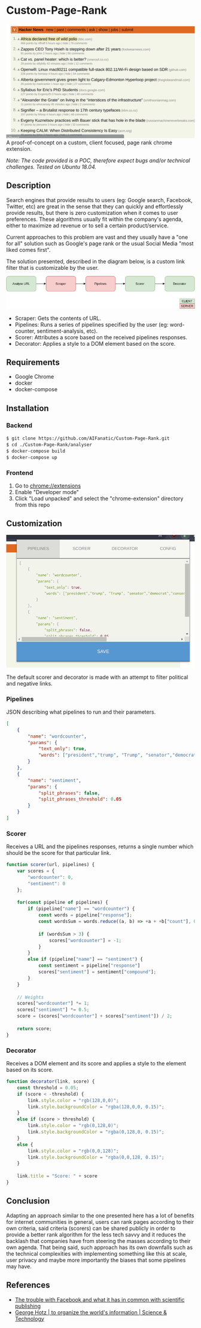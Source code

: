 # Custom-Page-Rank
![Diagram](./images/demo.gif)
A proof-of-concept on a custom, client focused, page rank chrome extension.

*Note: The code provided is a POC, therefore expect bugs and/or technical challenges.
Tested on Ubuntu 18.04.*

## Description
Search engines that provide results to users (eg: Google search, Facebook, Twitter, etc) are great in the sense that they can quickly and effortlessly provide results, but there is zero customization when it comes to user preferences. These algorithms usually fit within the company's agenda, either to maximize ad revenue or to sell a certain product/service.

Current approaches to this problem are vast and they usually have a 
"one for all" solution such as Google's page rank or the usual Social Media "most liked comes first".

The solution presented, described in the diagram below, is a custom link filter that is customizable by the user.

![Diagram](./images/diagram.png)

* Scraper: Gets the contents of URL.
* Pipelines: Runs a series of pipelines specified by the user (eg: word-counter, sentiment-analysis, etc).
* Scorer: Attributes a score based on the received pipelines responses.
* Decorator: Applies a style to a DOM element based on the score.

## Requirements
* Google Chrome
* docker
* docker-compose

## Installation
### Backend
```bash
$ git clone https://github.com/AIFanatic/Custom-Page-Rank.git
$ cd ./Custom-Page-Rank/analyser
$ docker-compose build
$ docker-compose up
```

### Frontend
1. Go to [chrome://extensions](chrome://extensions)
2. Enable "Developer mode"
3. Click "Load unpacked" and select the "chrome-extension" directory from this repo

## Customization
![Diagram](./images/customize.gif)

The default scorer and decorator is made with an attempt to filter political and negative links.

### Pipelines
JSON describing what pipelines to run and their parameters.
```json
[
    {
        "name": "wordcounter",
        "params": {
            "text_only": true,
            "words": ["president","trump", "Trump", "senator","democrat","conservative","republican","politic","left-wing","right-wing","government"]
        }
    },
    {
        "name": "sentiment",
        "params": {
            "split_phrases": false,
            "split_phrases_threshold": 0.05
        }
    }
]
```

### Scorer
Receives a URL and the pipelines responses, returns a single number which should be the score for that particular link.
```javascript
function scorer(url, pipelines) {
    var scores = {
		"wordcounter": 0,
		"sentiment": 0
	};

	for(const pipeline of pipelines) {
		if (pipeline["name"] == "wordcounter") {
			const words = pipeline["response"];
			const wordsSum = words.reduce((a, b) => +a + +b["count"], 0);

			if (wordsSum > 3) {
				scores["wordcounter"] = -1;
			}
		}
		else if (pipeline["name"] == "sentiment") {
			const sentiment = pipeline["response"]
			scores["sentiment"] = sentiment["compound"];
		}
	}

	// Weights
	scores["wordcounter"] *= 1;
	scores["sentiment"] *= 0.5;
	score = (scores["wordcounter"] + scores["sentiment"]) / 2;

    return score;
}
```

### Decorator
Receives a DOM element and its score and applies a style to the element based on its score.
```javascript
function decorator(link, score) {
	const threshold = 0.05;
	if (score < -threshold) {
		link.style.color = "rgb(128,0,0)";
		link.style.backgroundColor = "rgba(128,0,0, 0.15)";
	}
	else if (score > threshold) {
		link.style.color = "rgb(0,128,0)";
		link.style.backgroundColor = "rgba(0,128,0, 0.15)";
	}
	else {
		link.style.color = "rgb(0,0,128)";
		link.style.backgroundColor = "rgba(0,0,128, 0.15)";
	}

    link.title = "Score: " + score
}
```

## Conclusion
Adapting an approach similar to the one presented here has a lot of benefits for internet communities in general, users can rank pages according to their own criteria, said criteria (scorers) can be shared publicly in order to provide a better rank algorithm for the less tech savvy and it reduces the backlash that companies have from steering the masses according to their own agenda. That being said, such approach has its own downfalls such as the technical complexities with implementing something like this at scale, user privacy and maybe more importantly the biases that some pipelines may have.

## References
* [The trouble with Facebook and what it has in common with scientific publishing
](https://www.youtube.com/watch?v=oDne7CBXRn0)
* [George Hotz | to organize the world's information | Science & Technology](https://www.youtube.com/watch?v=jem1unAG4_k)